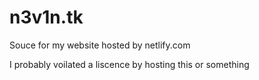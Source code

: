 # n3v1n.tk
Souce for my website hosted by netlify.com


I probably voilated a liscence by hosting this or something
